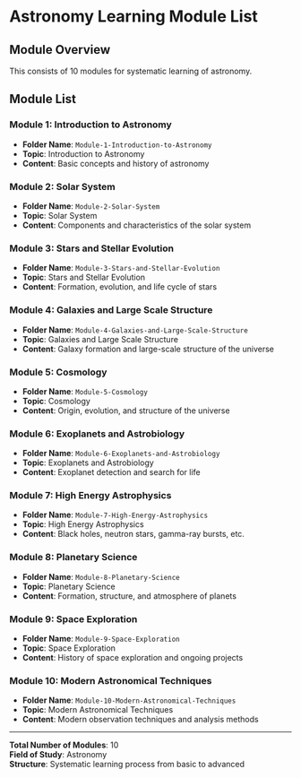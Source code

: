 # Astronomy Learning Module List

## Module Overview
This consists of 10 modules for systematic learning of astronomy.

## Module List

### Module 1: Introduction to Astronomy
- **Folder Name**: `Module-1-Introduction-to-Astronomy`
- **Topic**: Introduction to Astronomy
- **Content**: Basic concepts and history of astronomy

### Module 2: Solar System
- **Folder Name**: `Module-2-Solar-System`
- **Topic**: Solar System
- **Content**: Components and characteristics of the solar system

### Module 3: Stars and Stellar Evolution
- **Folder Name**: `Module-3-Stars-and-Stellar-Evolution`
- **Topic**: Stars and Stellar Evolution
- **Content**: Formation, evolution, and life cycle of stars

### Module 4: Galaxies and Large Scale Structure
- **Folder Name**: `Module-4-Galaxies-and-Large-Scale-Structure`
- **Topic**: Galaxies and Large Scale Structure
- **Content**: Galaxy formation and large-scale structure of the universe

### Module 5: Cosmology
- **Folder Name**: `Module-5-Cosmology`
- **Topic**: Cosmology
- **Content**: Origin, evolution, and structure of the universe

### Module 6: Exoplanets and Astrobiology
- **Folder Name**: `Module-6-Exoplanets-and-Astrobiology`
- **Topic**: Exoplanets and Astrobiology
- **Content**: Exoplanet detection and search for life

### Module 7: High Energy Astrophysics
- **Folder Name**: `Module-7-High-Energy-Astrophysics`
- **Topic**: High Energy Astrophysics
- **Content**: Black holes, neutron stars, gamma-ray bursts, etc.

### Module 8: Planetary Science
- **Folder Name**: `Module-8-Planetary-Science`
- **Topic**: Planetary Science
- **Content**: Formation, structure, and atmosphere of planets

### Module 9: Space Exploration
- **Folder Name**: `Module-9-Space-Exploration`
- **Topic**: Space Exploration
- **Content**: History of space exploration and ongoing projects

### Module 10: Modern Astronomical Techniques
- **Folder Name**: `Module-10-Modern-Astronomical-Techniques`
- **Topic**: Modern Astronomical Techniques
- **Content**: Modern observation techniques and analysis methods

---

**Total Number of Modules**: 10  
**Field of Study**: Astronomy  
**Structure**: Systematic learning process from basic to advanced

